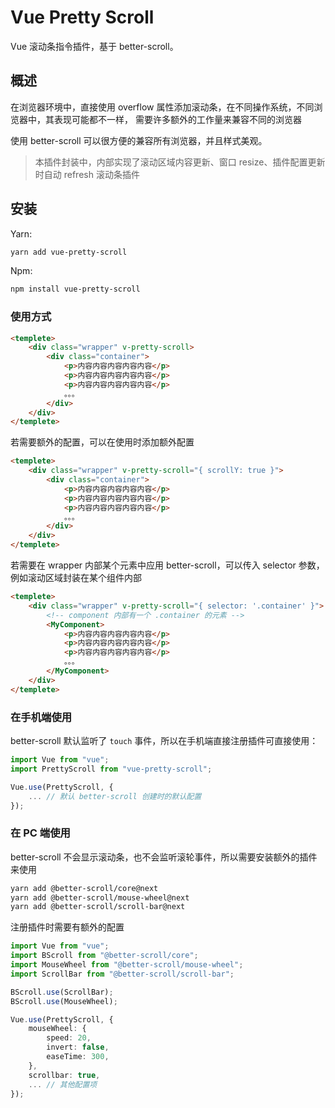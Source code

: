 # Vue Pretty Scroll

Vue 滚动条指令插件，基于 better-scroll。

## 概述

在浏览器环境中，直接使用 overflow 属性添加滚动条，在不同操作系统，不同浏览器中，其表现可能都不一样，
需要许多额外的工作量来兼容不同的浏览器

使用 better-scroll 可以很方便的兼容所有浏览器，并且样式美观。

> 本插件封装中，内部实现了滚动区域内容更新、窗口 resize、插件配置更新 时自动 refresh 滚动条插件

## 安装

Yarn:

```bash
yarn add vue-pretty-scroll
```

Npm:

```bash
npm install vue-pretty-scroll
```

### 使用方式

```html
<templete>
    <div class="wrapper" v-pretty-scroll>
        <div class="container">
            <p>内容内容内容内容内容</p>
            <p>内容内容内容内容内容</p>
            <p>内容内容内容内容内容</p>
            。。。
        </div>
    </div>
</templete>
```

若需要额外的配置，可以在使用时添加额外配置

```html
<templete>
    <div class="wrapper" v-pretty-scroll="{ scrollY: true }">
        <div class="container">
            <p>内容内容内容内容内容</p>
            <p>内容内容内容内容内容</p>
            <p>内容内容内容内容内容</p>
            。。。
        </div>
    </div>
</templete>
```

若需要在 wrapper 内部某个元素中应用 better-scroll，可以传入 selector 参数，例如滚动区域封装在某个组件内部

```html
<templete>
    <div class="wrapper" v-pretty-scroll="{ selector: '.container' }">
        <!-- component 内部有一个 .container 的元素 -->
        <MyComponent>
            <p>内容内容内容内容内容</p>
            <p>内容内容内容内容内容</p>
            <p>内容内容内容内容内容</p>
            。。。
        </MyComponent>
    </div>
</templete>
```

### 在手机端使用

better-scroll 默认监听了 `touch` 事件，所以在手机端直接注册插件可直接使用：

```ts
import Vue from "vue";
import PrettyScroll from "vue-pretty-scroll";

Vue.use(PrettyScroll, {
    ... // 默认 better-scroll 创建时的默认配置
});
```

### 在 PC 端使用

better-scroll 不会显示滚动条，也不会监听滚轮事件，所以需要安装额外的插件来使用

```bash
yarn add @better-scroll/core@next
yarn add @better-scroll/mouse-wheel@next
yarn add @better-scroll/scroll-bar@next
```

注册插件时需要有额外的配置

```ts
import Vue from "vue";
import BScroll from "@better-scroll/core";
import MouseWheel from "@better-scroll/mouse-wheel";
import ScrollBar from "@better-scroll/scroll-bar";

BScroll.use(ScrollBar);
BScroll.use(MouseWheel);

Vue.use(PrettyScroll, {
    mouseWheel: {
        speed: 20,
        invert: false,
        easeTime: 300,
    },
    scrollbar: true,
    ... // 其他配置项
});
```
